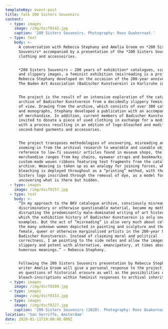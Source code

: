 ```yaml
---
templateKey: event-post
title: Talk 200 Sisters Souvenirs
content:
  - type: images
    image: /img/dscf0142.jpg
    caption: '200 Sisters Souvenirs. Photography: Roos Quakernaat.'
  - type: text
    body: >-
      A conversation with Rebecca Stephany and Amelia Groom on *200 Sisters
      Souvenirs* accompanied by a presentation of the *200 Sisters Souvenirs*
      clothing and accessoiries.


      *200 Sisters Souvenirs – 200 years of exhibition* catalogues, side notes
      and slippery images, a feminist exhibition (mis)reading is a project by
      Rebecca Stephany developed on the occasion of the 200-year anniversary of
      The Baden Art Association (Badischer Kunstverein) in Karlsruhe in 2018.


      The project is the result of an intensive exploration of the catalogue
      archive of Badischer Kunstverein from a decidedly slippery feminist point
      of view. Drawing from the archive, which consists of over 300 catalogues
      and monographs, Stephany developed a publication with an accompanying line
      of merchandise. In addition, current members of Badischer Kunstverein were
      invited to donate a piece of used clothing in exchange for a modified one,
      with a process resulting in an edition of logo-bleached and modified
      second-hand garments and accessories.


      The project transposes methodologies of uncovering, misreading and
      zooming-in from the archival research to wearable and useable objects. In
      reference to low-fi souvenir articles found in museum shops, the
      merchandise ranges from key chains, eyewear straps and bookmarks to
      custom-made woven ribbons featuring text fragments from the catalogue
      archive. Weaving is taken up as an analogy for joining forces, while
      bleaching is deployed throughout as a “printing” method, with the 200
      Sisters logo inscribed through the removal of dye, as a model for
      uncovering what is there but hidden.
  - type: images
    image: /img/dscf0157.jpg
  - type: text
    body: >-
      “In my approach to the BKV catalogue archive, consciously misreading
      discriminatory or otherwise questionable material, became my method of
      disrupting the predominantly male-dominated writing of art history, of
      which the exhibition history of Badischer Kunstverein is only one of many
      examples. But the act of “misreading” is also very much about celebrating
      the many unknown women depicted in painting and sculpture and the few
      female, queer or otherwise marginalised artists in the 200-year history of
      Badischer Kunstverein. Instead of claiming moral and political
      correctness, I am pointing to the side notes and allow the images to be
      slippery and potent with alternative, emancipatory, at times absurd or
      humorous meanings.” – Rebecca Stephany.


      Following the 200 Sisters Souvenirs presentation by Rebecca Stephany,
      writer Amelia Groom will give a personal response to the project, focusing
      on questions of historical erasure as well as the possibilities of
      bleach-inscriptions within feminist responses to archival inheritance.
  - type: images
    image: /img/dscf0209.jpg
  - type: images
    image: /img/dscf0153.jpg
  - type: images
    image: /img/dscf0227.jpg
    caption: '200 Sisters Souvenirs (2020). Photography: Roos Quakernaat.'
location: 'San Serriffe, Amsterdam'
date: 2020-01-11T19:00:00.000Z
---
```

